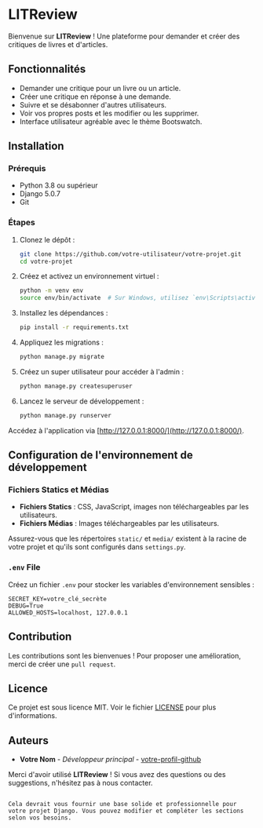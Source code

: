 
# LITReview

Bienvenue sur **LITReview** ! Une plateforme pour demander et créer des critiques de livres et d'articles. 

## Fonctionnalités

- Demander une critique pour un livre ou un article.
- Créer une critique en réponse à une demande.
- Suivre et se désabonner d'autres utilisateurs.
- Voir vos propres posts et les modifier ou les supprimer.
- Interface utilisateur agréable avec le thème Bootswatch.

## Installation

### Prérequis

- Python 3.8 ou supérieur
- Django 5.0.7
- Git

### Étapes

1. Clonez le dépôt :

   ```bash
   git clone https://github.com/votre-utilisateur/votre-projet.git
   cd votre-projet

2. Créez et activez un environnement virtuel :

   ```bash
   python -m venv env
   source env/bin/activate  # Sur Windows, utilisez `env\Scripts\activate`
   ```
3. Installez les dépendances :

   ```bash
   pip install -r requirements.txt
   ```
4. Appliquez les migrations :

   ```bash
   python manage.py migrate
   ```
5. Créez un super utilisateur pour accéder à l'admin :

   ```bash
   python manage.py createsuperuser
   ```
6. Lancez le serveur de développement :

   ```bash
   python manage.py runserver
   ```

Accédez à l'application via [http://127.0.0.1:8000/](http://127.0.0.1:8000/).

## Configuration de l'environnement de développement

### Fichiers Statics et Médias

- **Fichiers Statics** : CSS, JavaScript, images non téléchargeables par les utilisateurs.
- **Fichiers Médias** : Images téléchargeables par les utilisateurs.

Assurez-vous que les répertoires `static/` et `media/` existent à la racine de votre projet et qu'ils sont configurés dans `settings.py`.

### `.env` File

Créez un fichier `.env` pour stocker les variables d'environnement sensibles :

```env
SECRET_KEY=votre_clé_secrète
DEBUG=True
ALLOWED_HOSTS=localhost, 127.0.0.1
```

## Contribution

Les contributions sont les bienvenues ! Pour proposer une amélioration, merci de créer une `pull request`.

## Licence

Ce projet est sous licence MIT. Voir le fichier [LICENSE](LICENSE) pour plus d'informations.

## Auteurs

- **Votre Nom** - *Développeur principal* - [votre-profil-github](https://github.com/votre-utilisateur)

Merci d'avoir utilisé **LITReview** ! Si vous avez des questions ou des suggestions, n'hésitez pas à nous contacter.

```

Cela devrait vous fournir une base solide et professionnelle pour votre projet Django. Vous pouvez modifier et compléter les sections selon vos besoins.
```
